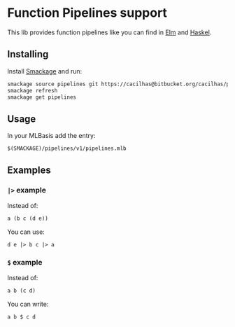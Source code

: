 [elm-pipeline]: https://package.elm-lang.org/packages/elm-lang/core/latest/Basics#(|%3E)
[haskel-pipeline]: https://wiki.haskell.org/$
[smackage]: http://www.elsman.com/lessons/2014/10/02/getting-started-with-smackage

# Function Pipelines support

This lib provides function pipelines like you can find
in [Elm][elm-pipeline] and [Haskel][haskel-pipeline].

## Installing

Install [Smackage][smackage] and run:

```sh
smackage source pipelines git https://cacilhas@bitbucket.org/cacilhas/pipelines.git
smackage refresh
smackage get pipelines
```

## Usage

In your MLBasis add the entry:

```sml
$(SMACKAGE)/pipelines/v1/pipelines.mlb
```

## Examples

### `|>` example

Instead of:

```sml
a (b c (d e))
```

You can use:

```sml
d e |> b c |> a
```

### `$` example

Instead of:

```sml
a b (c d)
```

You can write:

```sml
a b $ c d
```

